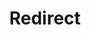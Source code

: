 ﻿---
layout: src/layouts/Redirect.astro
title: Redirect
redirect: https://octopus.com/docs/deployments/certificates/certificate-chains
pubDate:  2023-01-01
navSearch: false
navSitemap: false
navMenu: false
---
